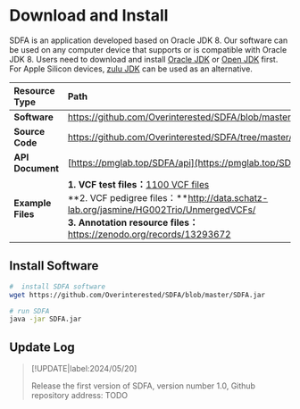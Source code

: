 # Download and Install

SDFA is an application developed based on Oracle JDK 8. Our software can be used on any computer device that supports or is compatible with Oracle JDK 8. Users need to download and install [Oracle JDK](https://www.oracle.com/cn/java/technologies/javase-downloads.html) or [Open JDK](https://openjdk.java.net/install/) first. For Apple Silicon devices, [zulu JDK](https://www.azul.com/downloads/?package=jdk#download-openjdk) can be used as an alternative.


| Resource Type         | Path                                                         |
| :--------------- | :----------------------------------------------------------- |
| **Software** | https://github.com/Overinterested/SDFA/blob/master/SDFA.jar  |
| **Source Code** | https://github.com/Overinterested/SDFA/tree/master/src       |
| **API** **Document** | [https://pmglab.top/SDFA/api](https://pmglab.top/SDFA/api) |
| **Example Files** | **1. VCF test files：**[1100 VCF files](https://zenodo.org/records/13293672)<br>**2. VCF pedigree files：**http://data.schatz-lab.org/jasmine/HG002Trio/UnmergedVCFs/<br>**3. Annotation resource files：** https://zenodo.org/records/13293672 |

## Install Software

```bash
#  install SDFA software
wget https://github.com/Overinterested/SDFA/blob/master/SDFA.jar

# run SDFA
java -jar SDFA.jar
```

## Update Log


> [!UPDATE|label:2024/05/20]
>
> Release the first version of SDFA, version number 1.0, Github repository address: TODO
